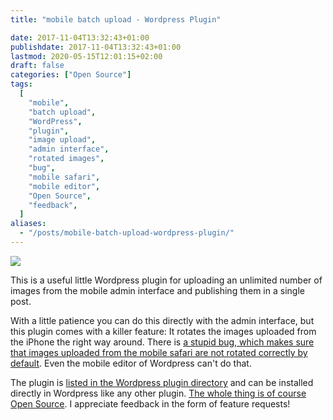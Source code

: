 ```yaml
---
title: "mobile batch upload - Wordpress Plugin"

date: 2017-11-04T13:32:43+01:00
publishdate: 2017-11-04T13:32:43+01:00
lastmod: 2020-05-15T12:01:15+02:00
draft: false
categories: ["Open Source"]
tags:
  [
    "mobile",
    "batch upload",
    "WordPress",
    "plugin",
    "image upload",
    "admin interface",
    "rotated images",
    "bug",
    "mobile safari",
    "mobile editor",
    "Open Source",
    "feedback",
  ]
aliases:
  - "/posts/mobile-batch-upload-wordpress-plugin/"
---
```


![](Artboard-1024x606.png)

This is a useful little Wordpress plugin for uploading an unlimited number of images from the mobile admin interface and publishing them in a single post.

With a little patience you can do this directly with the admin interface, but this plugin comes with a killer feature: It rotates the images uploaded from the iPhone the right way around. There is [a stupid bug, which makes sure that images uploaded from the mobile safari are not rotated correctly by default](https://stackoverflow.com/questions/27673102/how-to-make-a-file-input-upload-the-original-image-file-instead-of-forcing-conve). Even the mobile editor of Wordpress can't do that.

The plugin is [listed in the Wordpress plugin directory](https://wordpress.org/plugins/moba/) and can be installed directly in Wordpress like any other plugin. [The whole thing is of course Open Source](https://github.com/klausbreyer/moba). I appreciate feedback in the form of feature requests!
